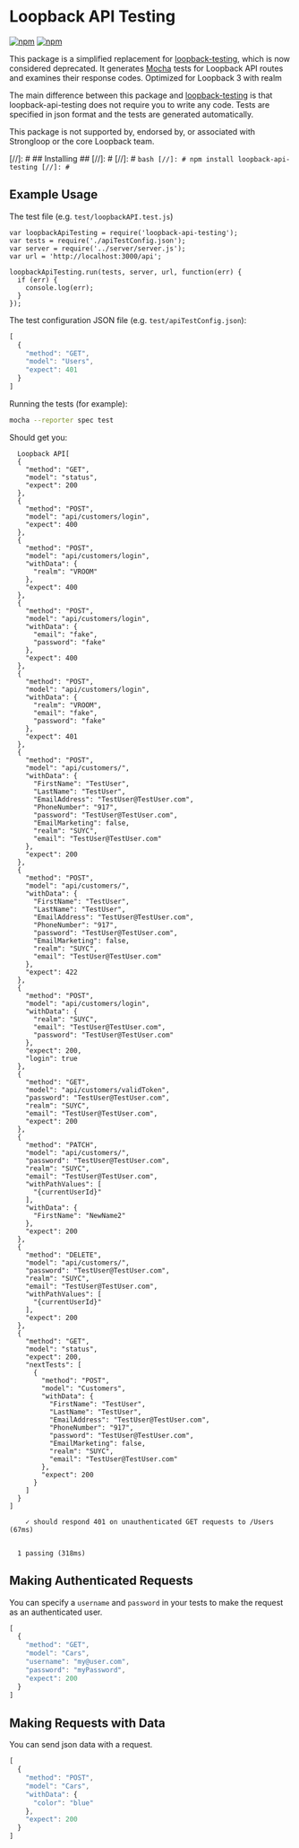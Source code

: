 # Loopback API Testing #
[![npm](https://img.shields.io/npm/dm/loopback-api-testing.svg)]()
[![npm](https://img.shields.io/npm/l/loopback-api-testing.svg)]()

This package is a simplified replacement for [loopback-testing](https://github.com/strongloop/loopback-testing), which is now considered deprecated.
It generates [Mocha](https://mochajs.org/) tests for Loopback API routes and examines their response codes.
Optimized for Loopback 3 with realm

The main difference between this package and [loopback-testing](https://github.com/strongloop/loopback-testing) is that loopback-api-testing does not require you to write any code.
Tests are specified in json format and the tests are generated automatically.

This package is not supported by, endorsed by, or associated with Strongloop or the core Loopback team.

[//]: # ## Installing ##
[//]: #
[//]: # ```bash
[//]: # npm install loopback-api-testing
[//]: # ```

## Example Usage ##

The test file (e.g. `test/loopbackAPI.test.js`)


```jsSimplified automated API testing for Loopback 3 with realm
var loopbackApiTesting = require('loopback-api-testing');
var tests = require('./apiTestConfig.json');
var server = require('../server/server.js');
var url = 'http://localhost:3000/api';

loopbackApiTesting.run(tests, server, url, function(err) {
  if (err) {
    console.log(err);
  }
});
```

The test configuration JSON file (e.g. `test/apiTestConfig.json`):

```js
[
  {
    "method": "GET",
    "model": "Users",
    "expect": 401
  }
]
```

Running the tests (for example):

```bash
mocha --reporter spec test
```

Should get you:

```
  Loopback API[
  {
    "method": "GET",
    "model": "status",
    "expect": 200
  },
  {
    "method": "POST",
    "model": "api/customers/login",
    "expect": 400
  },
  {
    "method": "POST",
    "model": "api/customers/login",
    "withData": {
      "realm": "VROOM"
    },
    "expect": 400
  },
  {
    "method": "POST",
    "model": "api/customers/login",
    "withData": {
      "email": "fake",
      "password": "fake"
    },
    "expect": 400
  },
  {
    "method": "POST",
    "model": "api/customers/login",
    "withData": {
      "realm": "VROOM",
      "email": "fake",
      "password": "fake"
    },
    "expect": 401
  },
  {
    "method": "POST",
    "model": "api/customers/",
    "withData": {
      "FirstName": "TestUser",
      "LastName": "TestUser",
      "EmailAddress": "TestUser@TestUser.com",
      "PhoneNumber": "917",
      "password": "TestUser@TestUser.com",
      "EmailMarketing": false,
      "realm": "SUYC",
      "email": "TestUser@TestUser.com"
    },
    "expect": 200
  },
  {
    "method": "POST",
    "model": "api/customers/",
    "withData": {
      "FirstName": "TestUser",
      "LastName": "TestUser",
      "EmailAddress": "TestUser@TestUser.com",
      "PhoneNumber": "917",
      "password": "TestUser@TestUser.com",
      "EmailMarketing": false,
      "realm": "SUYC",
      "email": "TestUser@TestUser.com"
    },
    "expect": 422
  },
  {
    "method": "POST",
    "model": "api/customers/login",
    "withData": {
      "realm": "SUYC",
      "email": "TestUser@TestUser.com",
      "password": "TestUser@TestUser.com"
    },
    "expect": 200,
    "login": true
  },
  {
    "method": "GET",
    "model": "api/customers/validToken",
    "password": "TestUser@TestUser.com",
    "realm": "SUYC",
    "email": "TestUser@TestUser.com",
    "expect": 200
  },
  {
    "method": "PATCH",
    "model": "api/customers/",
    "password": "TestUser@TestUser.com",
    "realm": "SUYC",
    "email": "TestUser@TestUser.com",
    "withPathValues": [
      "{currentUserId}"
    ],
    "withData": {
      "FirstName": "NewName2"
    },
    "expect": 200
  },
  {
    "method": "DELETE",
    "model": "api/customers/",
    "password": "TestUser@TestUser.com",
    "realm": "SUYC",
    "email": "TestUser@TestUser.com",
    "withPathValues": [
      "{currentUserId}"
    ],
    "expect": 200
  },
  {
    "method": "GET",
    "model": "status",
    "expect": 200,
    "nextTests": [
      {
        "method": "POST",
        "model": "Customers",
        "withData": {
          "FirstName": "TestUser",
          "LastName": "TestUser",
          "EmailAddress": "TestUser@TestUser.com",
          "PhoneNumber": "917",
          "password": "TestUser@TestUser.com",
          "EmailMarketing": false,
          "realm": "SUYC",
          "email": "TestUser@TestUser.com"
        },
        "expect": 200
      }
    ]
  }
]

    ✓ should respond 401 on unauthenticated GET requests to /Users (67ms)


  1 passing (318ms)
```

## Making Authenticated Requests ##

You can specify a `username` and `password` in your tests to make the request as an authenticated user.

```js
[
  {
    "method": "GET",
    "model": "Cars",
    "username": "my@user.com",
    "password": "myPassword",
    "expect": 200
  }
]
```

## Making Requests with Data ##

You can send json data with a request.

```js
[
  {
    "method": "POST",
    "model": "Cars",
    "withData": {
      "color": "blue"
    },
    "expect": 200
  }
]
```
